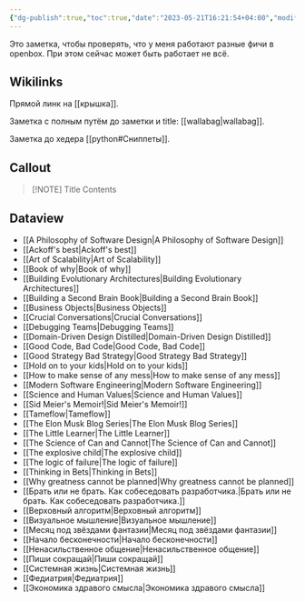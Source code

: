 ```yaml
---
{"dg-publish":true,"toc":true,"date":"2023-05-21T16:21:54+04:00","modified_at":"2023-05-22T15:06:29+04:00","permalink":"/showcase/","dgPassFrontmatter":true}
---
```



Это заметка, чтобы проверять, что у меня работают разные фичи в openbox. При этом сейчас может быть работает не всё.

## Wikilinks

Прямой линк на [[крышка]].

Заметка с полным путём до заметки и title: [[wallabag|wallabag]].

Заметка до хедера [[python#Сниппеты]].

## Callout


> [!NOTE] Title
> Contents


## Dataview

- [[A Philosophy of Software Design|A Philosophy of Software Design]]
- [[Ackoff's best|Ackoff's best]]
- [[Art of Scalability|Art of Scalability]]
- [[Book of why|Book of why]]
- [[Building Evolutionary Architectures|Building Evolutionary Architectures]]
- [[Building a Second Brain Book|Building a Second Brain Book]]
- [[Business Objects|Business Objects]]
- [[Crucial Conversations|Crucial Conversations]]
- [[Debugging Teams|Debugging Teams]]
- [[Domain-Driven Design Distilled|Domain-Driven Design Distilled]]
- [[Good Code, Bad Code|Good Code, Bad Code]]
- [[Good Strategy Bad Strategy|Good Strategy Bad Strategy]]
- [[Hold on to your kids|Hold on to your kids]]
- [[How to make sense of any mess|How to make sense of any mess]]
- [[Modern Software Engineering|Modern Software Engineering]]
- [[Science and Human Values|Science and Human Values]]
- [[Sid Meier's Memoir!|Sid Meier's Memoir!]]
- [[Tameflow|Tameflow]]
- [[The Elon Musk Blog Series|The Elon Musk Blog Series]]
- [[The Little Learner|The Little Learner]]
- [[The Science of Can and Cannot|The Science of Can and Cannot]]
- [[The explosive child|The explosive child]]
- [[The logic of failure|The logic of failure]]
- [[Thinking in Bets|Thinking in Bets]]
- [[Why greatness cannot be planned|Why greatness cannot be planned]]
- [[Брать или не брать. Как собеседовать разработчика.|Брать или не брать. Как собеседовать разработчика.]]
- [[Верховный алгоритм|Верховный алгоритм]]
- [[Визуальное мышление|Визуальное мышление]]
- [[Месяц под звёздами фантазии|Месяц под звёздами фантазии]]
- [[Начало бесконечности|Начало бесконечности]]
- [[Ненасильственное общение|Ненасильственное общение]]
- [[Пиши сокращай|Пиши сокращай]]
- [[Системная жизнь|Системная жизнь]]
- [[Федиатрия|Федиатрия]]
- [[Экономика здравого смысла|Экономика здравого смысла]]

